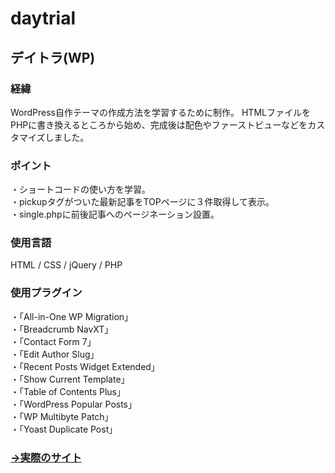 # daytrial
## デイトラ(WP)

### 経緯
WordPress自作テーマの作成方法を学習するために制作。
HTMLファイルをPHPに書き換えるところから始め、完成後は配色やファーストビューなどをカスタマイズしました。

### ポイント
・ショートコードの使い方を学習｡<br>
・pickupタグがついた最新記事をTOPページに３件取得して表示｡<br>
・single.phpに前後記事へのページネーション設置｡<br>

### 使用言語
HTML / CSS / jQuery / PHP

### 使用プラグイン
・「All-in-One WP Migration」<br>
・「Breadcrumb NavXT」<br>
・「Contact Form 7」<br>
・「Edit Author Slug」<br>
・「Recent Posts Widget Extended」<br>
・「Show Current Template」<br>
・「Table of Contents Plus」<br>
・「WordPress Popular Posts」<br>
・「WP Multibyte Patch」<br>
・「Yoast Duplicate Post」

### [→実際のサイト](https://30daytrial.tosshii-portfolio.com/)
